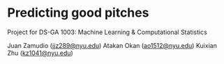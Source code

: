 # Predicting good pitches

Project for DS-GA 1003: Machine Learning & Computational Statistics

 Juan Zamudio (jjz289@nyu.edu)
 Atakan Okan (ao1512@nyu.edu) 
 Kuixian Zhu (kz1041@nyu.edu)  

